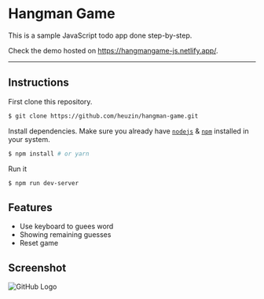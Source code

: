 # Hangman Game

This is a sample JavaScript todo app done step-by-step.

Check the demo hosted on https://hangmangame-js.netlify.app/.

---

## Instructions

First clone this repository.

```bash
$ git clone https://github.com/heuzin/hangman-game.git
```

Install dependencies. Make sure you already have [`nodejs`](https://nodejs.org/en/) & [`npm`](https://www.npmjs.com/) installed in your system.

```bash
$ npm install # or yarn
```

Run it

```bash
$ npm run dev-server
```

## Features

- Use keyboard to guees word
- Showing remaining guesses
- Reset game

## Screenshot

![GitHub Logo](/public/images/hangman-app.png)
